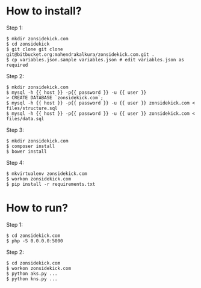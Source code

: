 How to install?
===============

Step 1:

```
$ mkdir zonsidekick.com
$ cd zonsidekick
$ git clone git clone git@bitbucket.org:mahendrakalkura/zonsidekick.com.git .
$ cp variables.json.sample variables.json # edit variables.json as required
```

Step 2:

```
$ mkdir zonsidekick.com
$ mysql -h {{ host }} -p{{ password }} -u {{ user }}
> CREATE DATABASE `zonsidekick.com`;
$ mysql -h {{ host }} -p{{ password }} -u {{ user }} zonsidekick.com < files/structure.sql
$ mysql -h {{ host }} -p{{ password }} -u {{ user }} zonsidekick.com < files/data.sql
```

Step 3:

```
$ mkdir zonsidekick.com
$ composer install
$ bower install
```

Step 4:

```
$ mkvirtualenv zonsidekick.com
$ workon zonsidekick.com
$ pip install -r requirements.txt
```

How to run?
===========

Step 1:

```
$ cd zonsidekick.com
$ php -S 0.0.0.0:5000
```

Step 2:

```
$ cd zonsidekick.com
$ workon zonsidekick.com
$ python aks.py ...
$ python kns.py ...
```
